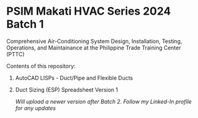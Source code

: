 # PSIM Makati HVAC Series 2024 Batch 1 

Comprehensive Air-Conditioning System Design, Installation, Testing, Operations, and Maintainance at the Philippine Trade Training Center (PTTC)

Contents of this repository:
1. AutoCAD LISPs - Duct/Pipe and Flexible Ducts
2. Duct Sizing (ESP) Spreadsheet Version 1
   
   *Will upload a newer version after Batch 2. Follow my Linked-In profile for any updates* 

